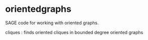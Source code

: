 # orientedgraphs
SAGE code for working with oriented graphs.

cliques : finds oriented cliques in bounded degree oriented graphs



